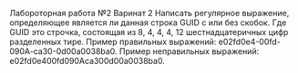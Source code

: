 Лабороторная работа №2 Варинат 2 Написать регулярное выражение, определяющее является ли данная строка GUID с или без скобок. Где GUID это строчка, состоящая из 8, 4, 4, 4, 12 шестнадцатеричных цифр разделенных тире. Пример правильных выражений: e02fd0e4-00fd-090A-ca30-0d00a0038ba0. Пример неправильных выражений: e02fd0e400fd090Aca300d00a0038ba0.
